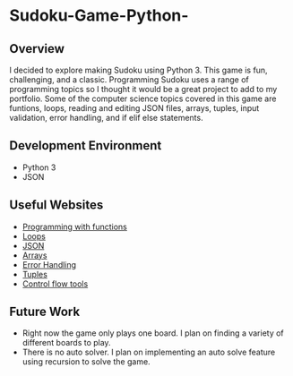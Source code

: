 # Sudoku-Game-Python-

## Overview

I decided to explore making Sudoku using Python 3. This game is fun, challenging, and a classic. Programming Sudoku uses a range of programming topics so I thought
it would be a great project to add to my portfolio. Some of the computer science topics covered in this game are funtions, loops, reading and editing JSON files, arrays, tuples,
input validation, error handling, and if elif else statements. 

## Development Environment
* Python 3
* JSON

## Useful Websites
* [Programming with functions](https://www.w3schools.com/python/python_functions.asp)
* [Loops](https://www.geeksforgeeks.org/loops-in-python/)
* [JSON](https://www.w3schools.com/python/python_json.asp)
* [Arrays](https://www.geeksforgeeks.org/python-arrays/)
* [Error Handling](https://docs.python.org/3/tutorial/errors.html)
* [Tuples](https://www.w3schools.com/python/python_tuples.asp)
* [Control flow tools](https://docs.python.org/3/tutorial/controlflow.html)

## Future Work

* Right now the game only plays one board. I plan on finding a variety of different boards to play. 
* There is no auto solver. I plan on implementing an auto solve feature using recursion to solve the game. 


